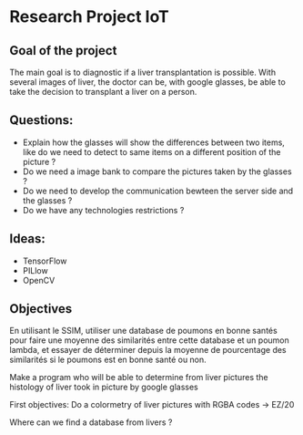 # Research Project IoT

## Goal of the project
The main goal is to diagnostic if a liver transplantation is possible. With several images of liver, the doctor can be, with google glasses, be able to take the decision to transplant a liver on a person. 

## Questions:
* Explain how the glasses will show the differences between two items, like do we need to detect to same items on a different position of the picture ?
* Do we need a image bank to compare the pictures taken by the glasses ? 
* Do we need to develop the communication bewteen the server side and the glasses ?
* Do we have any technologies restrictions ?

## Ideas:
* TensorFlow
* PILlow
* OpenCV

## Objectives
En utilisant le SSIM, utiliser une database de poumons en bonne santés pour faire une moyenne des similarités entre cette database et un poumon lambda,
et essayer de déterminer depuis la moyenne de pourcentage des similarités si le poumons est en bonne santé ou non. 




Make a program who will be able to determine from liver pictures the histology of liver took in picture by google glasses

First objectives: Do a colormetry of liver pictures with RGBA codes -> EZ/20

Where can we find a database from livers ?


